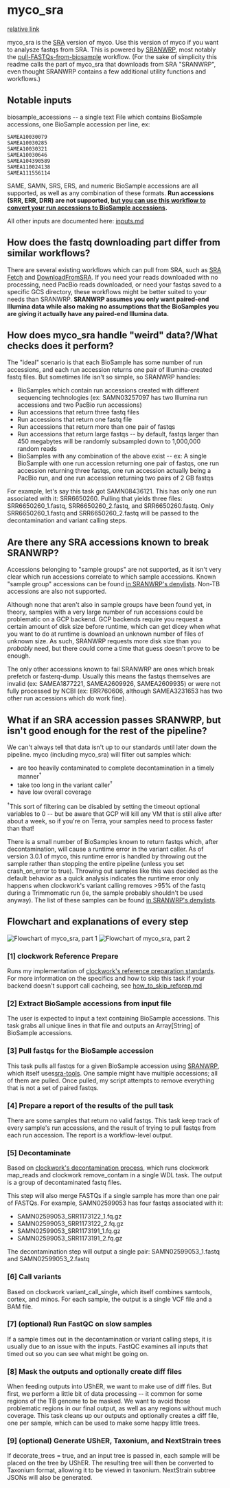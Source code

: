 # myco_sra
[relative link](../myco_sra.wdl)

myco_sra is the [SRA](https://www.ncbi.nlm.nih.gov/sra) version of myco. Use this version of myco if you want to analysze fastqs from SRA. This is powered by [SRANWRP](https://github.com/aofarrel/SRANWRP), most notably the [pull-FASTQs-from-biosample](https://dockstore.org/workflows/github.com/aofarrel/SRANWRP/pull_FASTQs_from_SRA_by_biosample:main?tab=info) workflow. (For the sake of simplicity this readme calls the part of myco_sra that downloads from SRA "SRANWRP", even thought SRANWRP contains a few additional utility functions and workflows.)

## Notable inputs
biosample_accessions -- a single text File which contains BioSample accessions, one BioSample accession per line, ex:
```
SAMEA10030079
SAMEA10030285
SAMEA10030321
SAMEA10030646
SAMEA104390589
SAMEA110024138
SAMEA111556114
```

SAME, SAMN, SRS, ERS, and numeric BioSample accessions are all supported, as well as any combination of these formats. **Run accessions (SRR, ERR, DRR) are not supported, [but you can use this workflow to convert your run accessions to BioSample accessions](https://dockstore.org/workflows/github.com/aofarrel/SRANWRP/get_biosample_accessions_from_run_accessions:main?tab=info).**

All other inputs are documented here: [inputs.md](./inputs.md)

## How does the fastq downloading part differ from similar workflows?
There are several existing workflows which can pull from SRA, such as [SRA Fetch](https://dockstore.org/workflows/github.com/theiagen/terra_utilities/SRA_Fetch:v1.4.1?tab=info) and [DownloadFromSRA](https://dockstore.org/workflows/github.com/broadinstitute/long-read-pipelines/DownloadFromSRA:kvg_update_downloaders?tab=info). If you need your reads downloaded with no processing, need PacBio reads downloaded, or need your fastqs saved to a specific GCS directory, these workflows might be better suited to your needs than SRANWRP. **SRANWRP assumes you only want paired-end Illumina data while also making no assumptions that the BioSamples you are giving it actually have any paired-end Illumina data.**

## How does myco_sra handle "weird" data?/What checks does it perform?
The "ideal" scenario is that each BioSample has some number of run accessions, and each run accession returns one pair of Illumina-created fastq files. But sometimes life isn't so simple, so SRANWRP handles:

* BioSamples which contain run accessions created with different sequencing technologies (ex: SAMN03257097 has two Illumina run accessions and two PacBio run accessions)
* Run accessions that return three fastq files
* Run accessions that return one fastq file
* Run accessions that return more than one pair of fastqs
* Run accessions that return large fastqs -- by default, fastqs larger than 450 megabytes will be randomly subsampled down to 1,000,000 random reads
* BioSamples with any combination of the above exist -- ex: A single BioSample with one run accession returning one pair of fastqs, one run accession returning three fastqs, one run accession actually being a PacBio run, and one run accession returning two pairs of 2 GB fastqs

For example, let's say this task got SAMN08436121. This has only one run associated with it: SRR6650260. Pulling that yields three files: SRR6650260_1.fastq, SRR6650260_2.fastq, and SRR6650260.fastq. Only SRR6650260_1.fastq and SRR6650260_2.fastq will be passed to the decontamination and variant calling steps.

## Are there any SRA accessions known to break SRANWRP?
Accessions belonging to "sample groups" are not supported, as it isn't very clear which run accessions correlate to which sample accessions. Known "sample group" accessions can be found [in SRANWRP's denylists](https://github.com/aofarrel/SRANWRP/tree/main/inputs/denylists). Non-TB accessions are also not supported.

Although none that aren't also in sample groups have been found yet, in theory, samples with a very large number of run accessions could be problematic on a GCP backend. GCP backends require you request a certain amount of disk size before runtime, which can get dicey when what you want to do at runtime is download an unknown number of files of unknown size. As such, SRANWRP requests more disk size than you *probably* need, but there could come a time that guess doesn't prove to be enough.

The only other accessions known to fail SRANWRP are ones which break prefetch or fasterq-dump. Usually this means the fastqs themselves are invalid (ex: SAMEA1877221, SAMEA2609926, SAMEA2609935) or were not fully processed by NCBI (ex: ERR760606, although SAMEA3231653 has two other run accessions which do work fine).

## What if an SRA accession passes SRANWRP, but isn't good enough for the rest of the pipeline?
We can't always tell that data isn't up to our standards until later down the pipeline. myco (including myco_sra) will filter out samples which:
* are too heavily contaminated to complete decontamination in a timely manner<sup>†</sup>
* take too long in the variant caller<sup>†</sup>
* have low overall coverage  

<sup>†</sup>This sort of filtering can be disabled by setting the timeout optional variables to 0 -- but be aware that GCP will kill any VM that is still alive after about a week, so if you're on Terra, your samples need to process faster than that!

There is a small number of BioSamples known to return fastqs which, after decontamination, will cause a runtime error in the variant caller. As of version 3.0.1 of myco, this runtime error is handled by throwing out the sample rather than stopping the entire pipeline (unless you set crash_on_error to true). Throwing out samples like this was decided as the default behavior as a quick analysis indicates the runtime error only happens when clockwork's variant calling removes >95% of the fastq during a Trimmomatic run (ie, the sample probably shouldn't be used anyway). The list of these samples can be found [in SRANWRP's denylists](https://github.com/aofarrel/SRANWRP/tree/main/inputs/denylists).

## Flowchart and explanations of every step
![Flowchart of myco_sra, part 1](./doc_making_resources/myco_sra_flowchart_1.png)
![Flowchart of myco_sra, part 2](./doc_making_resources/myco_sra_flowchart_2.png)

### [1] clockwork Reference Prepare
Runs my implementation of [clockwork's reference preparation standards](https://github.com/iqbal-lab-org/clockwork/wiki/Walkthrough-scripts-only#get-and-index-reference-genomes). For more information on the specifics and how to skip this task if your backend doesn't support call cacheing, see [how_to_skip_refprep.md](./how_to_skip_refprep.md)

### [2] Extract BioSample accessions from input file
The user is expected to input a text containing BioSample accessions. This task grabs all unique lines in that file and outputs an Array[String] of BioSample accessions.

### [3] Pull fastqs for the BioSample accession
This task pulls all fastqs for a given BioSample accession using [SRANWRP](https://github.com/aofarrel/SRANWRP), which itself uses[sra-tools](https://github.com/ncbi/sra-tools). One sample might have multiple accessions; all of them are pulled. Once pulled, my script attempts to remove everything that is not a set of paired fastqs.

### [4] Prepare a report of the results of the pull task
There are some samples that return no valid fastqs. This task keep track of every sample's run accessions, and the result of trying to pull fastqs from each run accession. The report is a workflow-level output.

### [5] Decontaminate
Based on [clockwork's decontamination process](https://github.com/iqbal-lab-org/clockwork/wiki/Walkthrough-scripts-only#decontaminate-the-reads), which runs clockwork map_reads and clockwork remove_contam in a single WDL task. The output is a group of decontaminated fastq files.

This step will also merge FASTQs if a single sample has more than one pair of FASTQs. For example, SAMN02599053 has four fastqs associated with it: 
* SAMN02599053_SRR1173122_1.fq.gz
* SAMN02599053_SRR1173122_2.fq.gz
* SAMN02599053_SRR1173191_1.fq.gz
* SAMN02599053_SRR1173191_2.fq.gz

The decontamination step will output a single pair: SAMN02599053_1.fastq and SAMN02599053_2.fastq

### [6] Call variants
Based on clockwork variant_call_single, which itself combines samtools, cortex, and minos. For each sample, the output is a single VCF file and a BAM file.

### [7] (optional) Run FastQC on slow samples
If a sample times out in the decontamination or variant calling steps, it is usually due to an issue with the inputs. FastQC examines all inputs that timed out so you can see what might be going on.

### [8] Mask the outputs and optionally create diff files
When feeding outputs into UShER, we want to make use of diff files. But first, we perform a little bit of data processing -- it common for some regions of the TB genome to be masked. We want to avoid those problematic regions in our final output, as well as any regions without much coverage. This task cleans up our outputs and optionally creates a diff file, one per sample, which can be used to make some happy little trees.

### [9] (optional) Generate UShER, Taxonium, and NextStrain trees
If decorate_trees = true, and an input tree is passed in, each sample will be placed on the tree by UShER. The resulting tree will then be converted to Taxonium format, allowing it to be viewed in taxonium. NextStrain subtree JSONs will also be generated.
